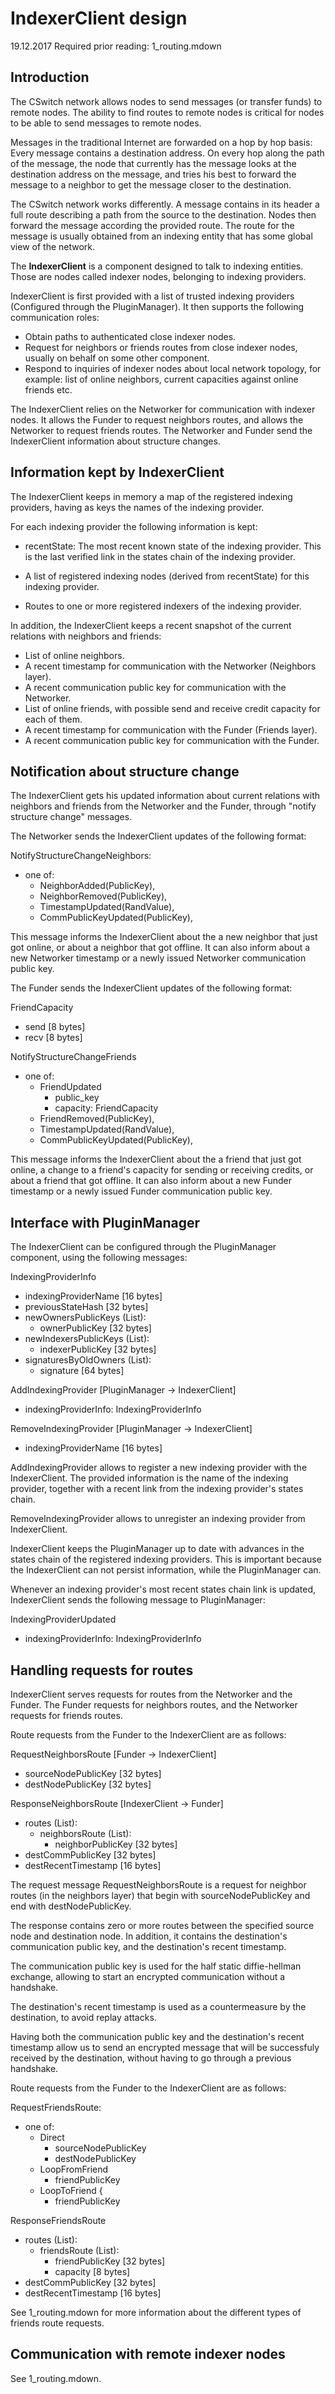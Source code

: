 
# IndexerClient design

19.12.2017
Required prior reading: 1_routing.mdown


## Introduction

The CSwitch network allows nodes to send messages (or transfer funds) to remote
nodes. The ability to find routes to remote nodes is critical for nodes to be
able to send messages to remote nodes.

Messages in the traditional Internet are forwarded on a hop by hop basis: Every
message contains a destination address. On every hop along the path of the
message, the node that currently has the message looks at the destination
address on the message, and tries his best to forward the message to a
neighbor to get the message closer to the destination.

The CSwitch network works differently. A message contains in its header a full
route describing a path from the source to the destination. Nodes then forward
the message according the provided route. The route for the message is usually
obtained from an indexing entity that has some global view of the network.


The **IndexerClient** is a component designed to talk to indexing entities. Those
are nodes called indexer nodes, belonging to indexing providers. 

IndexerClient is first provided with a list of trusted indexing providers
(Configured through the PluginManager). It then supports the following
communication roles:

- Obtain paths to authenticated close indexer nodes.
- Request for neighbors or friends routes from close indexer nodes, usually on
    behalf on some other component.
- Respond to inquiries of indexer nodes about local network topology, for example:
    list of online neighbors, current capacities against online friends etc.


The IndexerClient relies on the Networker for communication with indexer nodes.
It allows the Funder to request neighbors routes, and allows the Networker to
request friends routes. The Networker and Funder send the IndexerClient
information about structure changes.


## Information kept by IndexerClient


The IndexerClient keeps in memory a map of the registered indexing providers,
having as keys the names of the indexing provider.

For each indexing provider the following information is kept:

- recentState: The most recent known state of the indexing provider. This is
    the last verified link in the states chain of the indexing provider.

- A list of registered indexing nodes (derived from recentState) for this
    indexing provider.

- Routes to one or more registered indexers of the indexing provider.


In addition, the IndexerClient keeps a recent snapshot of the current relations
with neighbors and friends:

- List of online neighbors.
- A recent timestamp for communication with the Networker (Neighbors layer).
- A recent communication public key for communication with the Networker.
- List of online friends, with possible send and receive credit capacity for
    each of them.
- A recent timestamp for communication with the Funder (Friends layer).
- A recent communication public key for communication with the Funder.


## Notification about structure change

The IndexerClient gets his updated information about current relations with
neighbors and friends from the Networker and the Funder, through "notify
structure change" messages.

The Networker sends the IndexerClient updates of the following format:


NotifyStructureChangeNeighbors:

- one of:
    - NeighborAdded(PublicKey),
    - NeighborRemoved(PublicKey),
    - TimestampUpdated(RandValue),
    - CommPublicKeyUpdated(PublicKey),

This message informs the IndexerClient about the a new neighbor that just got
online, or about a neighbor that got offline. It can also inform about a new
Networker timestamp or a newly issued Networker communication public key.

The Funder sends the IndexerClient updates of the following format:

FriendCapacity

- send [8 bytes]
- recv [8 bytes]

NotifyStructureChangeFriends

- one of:
    - FriendUpdated
        - public_key
        - capacity: FriendCapacity
    - FriendRemoved(PublicKey),
    - TimestampUpdated(RandValue),
    - CommPublicKeyUpdated(PublicKey),

This message informs the IndexerClient about the a friend that just got online,
a change to a friend's capacity for sending or receiving credits, or about a
friend that got offline. It can also inform about a new Funder timestamp or
a newly issued Funder communication public key.


## Interface with PluginManager

The IndexerClient can be configured through the PluginManager component, using
the following messages:

IndexingProviderInfo

- indexingProviderName  [16 bytes]
- previousStateHash     [32 bytes] 
- newOwnersPublicKeys (List):
    - ownerPublicKey [32 bytes]
- newIndexersPublicKeys (List):
    - indexerPublicKey [32 bytes]
- signaturesByOldOwners (List):
    - signature [64 bytes]


AddIndexingProvider [PluginManager -> IndexerClient]

- indexingProviderInfo: IndexingProviderInfo


RemoveIndexingProvider [PluginManager -> IndexerClient]

- indexingProviderName  [16 bytes]


AddIndexingProvider allows to register a new indexing provider with the
IndexerClient. The provided information is the name of the indexing provider,
together with a recent link from the indexing provider's states chain.

RemoveIndexingProvider allows to unregister an indexing provider from
IndexerClient.


IndexerClient keeps the PluginManager up to date with advances in the states
chain of the registered indexing providers. This is important because the
IndexerClient can not persist information, while the PluginManager can.

Whenever an indexing provider's most recent states chain link is updated,
IndexerClient sends the following message to PluginManager:


IndexingProviderUpdated

- indexingProviderInfo: IndexingProviderInfo


## Handling requests for routes

IndexerClient serves requests for routes from the Networker and
the Funder. The Funder requests for neighbors routes, and the Networker requests
for friends routes.

Route requests from the Funder to the IndexerClient are as follows:

RequestNeighborsRoute [Funder -> IndexerClient]

- sourceNodePublicKey   [32 bytes]
- destNodePublicKey     [32 bytes]


ResponseNeighborsRoute  [IndexerClient -> Funder]

- routes (List):
    - neighborsRoute (List):
        - neighborPublicKey     [32 bytes]
- destCommPublicKey             [32 bytes]
- destRecentTimestamp           [16 bytes]


The request message RequestNeighborsRoute is a request for neighbor routes (in
the neighbors layer) that begin with sourceNodePublicKey and end with
destNodePublicKey.

The response contains zero or more routes between the specified source node and
destination node. In addition, it contains the destination's communication
public key, and the destination's recent timestamp. 

The communication public key is used for the half static diffie-hellman
exchange, allowing to start an encrypted communication without a handshake.

The destination's recent timestamp is used as a countermeasure by the
destination, to avoid replay attacks.

Having both the communication public key and the destination's recent timestamp
allow us to send an encrypted message that will be successfuly received by the
destination, without having to go through a previous handshake.


Route requests from the Funder to the IndexerClient are as follows:

RequestFriendsRoute:

- one of:
    - Direct
        - sourceNodePublicKey
        - destNodePublicKey
    - LoopFromFriend
        - friendPublicKey
    - LoopToFriend {
        - friendPublicKey

ResponseFriendsRoute

- routes (List):
    - friendsRoute (List):
        - friendPublicKey       [32 bytes]
        - capacity              [8 bytes]
- destCommPublicKey             [32 bytes]
- destRecentTimestamp           [16 bytes]


See 1_routing.mdown for more information about the different types of friends
route requests.


## Communication with remote indexer nodes

See 1_routing.mdown.

